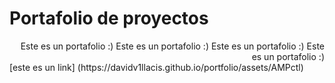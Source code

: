 # Portafolio de proyectos
<div style="text-align: right"> Este es un portafolio :) Este es un portafolio :) Este es un portafolio :)  
  Este es un portafolio :) </div>
[este es un link] (https://davidv1llacis.github.io/portfolio/assets/AMPctl)
